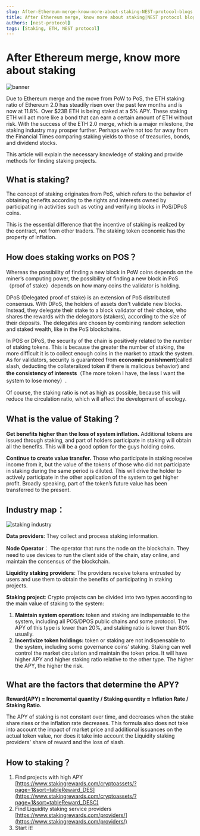 ```yaml
---
slug: After-Ethereum-merge-know-more-about-staking-NEST-protocol-blogs
title: After Ethereum merge, know more about staking|NEST protocol blogs
authors: [nest-protocol]
tags: [Staking, ETH, NEST protocol]
---
```


# After Ethereum merge, know more about staking

![banner](https://bafybeigjrity3dw5hitkpzdaub4ok3vmwbkgmi7jw6d3uvmcgayqsi2bte.ipfs.w3s.link/banner_staking1.jpg)

Due to Ethereum merge and the move from PoW to PoS, the ETH staking ratio of Ethereum 2.0 has steadily risen over the past few months and is now at 11.8%. Over $23B ETH is being staked at a 5% APY. These staking ETH will act more like a bond that can earn a certain amount of ETH without risk. With the success of the ETH 2.0 merge, which is a major milestone, the staking industry may prosper further. Perhaps we’re not too far away from the Financial Times comparing staking yields to those of treasuries, bonds, and dividend stocks.

This article will explain the necessary knowledge of staking and provide methods for finding staking projects.

## What is staking?
The concept of staking originates from PoS, which refers to the behavior of obtaining benefits according to the rights and interests owned by participating in activities such as voting and verifying blocks in PoS/DPoS coins.

This is the essential difference that the incentive of staking is realized by the contract, not from other traders. The staking token economic has the property of inflation.

## How does staking works on POS？
Whereas the possibility of finding a new block in PoW coins depends on the miner’s computing power, the possibility of finding a new block in PoS（proof of stake）depends on how many coins the validator is holding.

DPoS (Delegated proof of stake) is an extension of PoS distributed consensus. With DPoS, the holders of assets don't validate new blocks. Instead, they delegate their stake to a block validator of their choice, who shares the rewards with the delegators (stakers), according to the size of their deposits. The delegates are chosen by combining random selection and staked wealth, like in the PoS blockchains.

In POS or DPoS, the security of the chain is positively related to the number of staking tokens. This is because the greater the number of staking, the more difficult it is to collect enough coins in the market to attack the system. As for validators, security is guaranteed from **economic punishment**(called slash, deducting the collateralized token if there is malicious behavior) and **the consistency of interests**（The more token I have, the less I want the system to lose money）.

Of course, the staking ratio is not as high as possible, because this will reduce the circulation ratio, which will affect the development of ecology.

## What is the value of Staking？

**Get benefits higher than the loss of system inflation.** 
Additional tokens are issued through staking, and part of holders participate in staking will obtain all the benefits. This will be a good option for the guys holding coins.

**Continue to create value transfer.** 
Those who participate in staking receive income from it, but the value of the tokens of those who did not participate in staking during the same period is diluted. This will drive the holder to actively participate in the other application of the system to get higher profit. Broadly speaking, part of the token’s future value has been transferred to the present.

## Industry map：

![staking industry](https://bafybeicajmwoh7wyptfgcgogioavntzjy4me55uuweja46ujglv6isxl44.ipfs.w3s.link/staking%20industry.jpg)
 
**Data providers**:
They collect and process staking information.

**Node Operator**：
The operator that runs the node on the blockchain. They need to use devices to run the client side of the chain, stay online, and maintain the consensus of the blockchain.

**Liquidity staking providers**:
The providers receive tokens entrusted by users and use them to obtain the benefits of participating in staking projects.

**Staking project**:
Crypto projects can be divided into two types according to the main value of staking to the system: 

1. **Maintain system operation:** token and staking are indispensable to the system, including all POS/DPOS public chains and some protocol. The APY of this type is lower than 20%, and staking ratio is lower than 80% usually.
2. **Incentivize token holdings:** token or staking are not indispensable to the system, including some governance coins’ staking. Staking can well control the market circulation and maintain the token price. It will have higher APY and higher staking ratio relative to the other type. The higher the APY, the higher the risk.

## What are the factors that determine the APY?

**Reward(APY) = Incremental quantity / Staking quantity = Inflation Rate / Staking Ratio.**

The APY of staking is not constant over time, and decreases when the stake share rises or the inflation rate decreases. This formula also does not take into account the impact of market price and additional issuances on the actual token value, nor does it take into account the Liquidity staking providers' share of reward and the loss of slash.

## How to staking？

1. Find projects with high APY [https://www.stakingrewards.com/cryptoassets/?page=1&sort=tableReward_DES](https://www.stakingrewards.com/cryptoassets/?page=1&sort=tableReward_DESC)
3. Find Liquidity staking service providers [https://www.stakingrewards.com/providers/](https://www.stakingrewards.com/providers/)
4. Start it!
